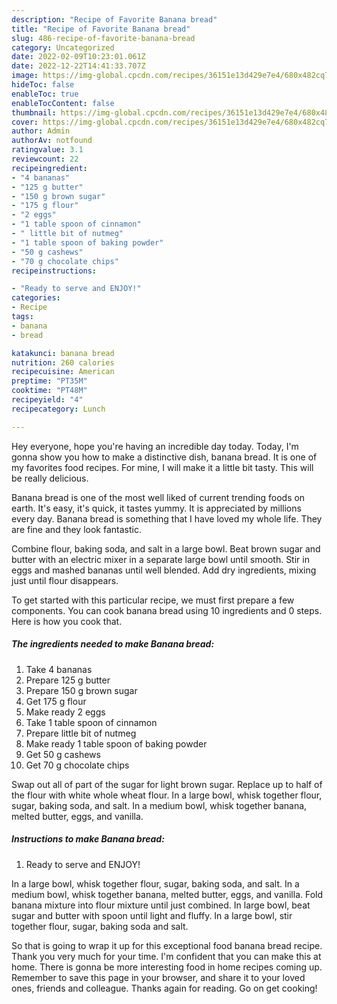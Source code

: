 ```yaml
---
description: "Recipe of Favorite Banana bread"
title: "Recipe of Favorite Banana bread"
slug: 486-recipe-of-favorite-banana-bread
category: Uncategorized
date: 2022-02-09T10:23:01.061Z
date: 2022-12-22T14:41:33.707Z
image: https://img-global.cpcdn.com/recipes/36151e13d429e7e4/680x482cq70/banana-bread-recipe-main-photo.jpg
hideToc: false
enableToc: true
enableTocContent: false
thumbnail: https://img-global.cpcdn.com/recipes/36151e13d429e7e4/680x482cq70/banana-bread-recipe-main-photo.jpg
cover: https://img-global.cpcdn.com/recipes/36151e13d429e7e4/680x482cq70/banana-bread-recipe-main-photo.jpg
author: Admin
authorAv: notfound
ratingvalue: 3.1
reviewcount: 22
recipeingredient:
- "4 bananas"
- "125 g butter"
- "150 g brown sugar"
- "175 g flour"
- "2 eggs"
- "1 table spoon of cinnamon"
- " little bit of nutmeg"
- "1 table spoon of baking powder"
- "50 g cashews"
- "70 g chocolate chips"
recipeinstructions:

- "Ready to serve and ENJOY!"
categories:
- Recipe
tags:
- banana
- bread

katakunci: banana bread 
nutrition: 260 calories
recipecuisine: American
preptime: "PT35M"
cooktime: "PT48M"
recipeyield: "4"
recipecategory: Lunch

---
```



Hey everyone, hope you're having an incredible day today. Today, I'm gonna show you how to make a distinctive dish, banana bread. It is one of my favorites food recipes. For mine, I will make it a little bit tasty. This will be really delicious.

Banana bread is one of the most well liked of current trending foods on earth. It's easy, it's quick, it tastes yummy. It is appreciated by millions every day. Banana bread is something that I have loved my whole life. They are fine and they look fantastic.

Combine flour, baking soda, and salt in a large bowl. Beat brown sugar and butter with an electric mixer in a separate large bowl until smooth. Stir in eggs and mashed bananas until well blended. Add dry ingredients, mixing just until flour disappears.


To get started with this particular recipe, we must first prepare a few components. You can cook banana bread using 10 ingredients and 0 steps. Here is how you cook that.

<!--inarticleads1-->

##### The ingredients needed to make Banana bread:

1. Take 4 bananas
1. Prepare 125 g butter
1. Prepare 150 g brown sugar
1. Get 175 g flour
1. Make ready 2 eggs
1. Take 1 table spoon of cinnamon
1. Prepare  little bit of nutmeg
1. Make ready 1 table spoon of baking powder
1. Get 50 g cashews
1. Get 70 g chocolate chips


Swap out all of part of the sugar for light brown sugar. Replace up to half of the flour with white whole wheat flour. In a large bowl, whisk together flour, sugar, baking soda, and salt. In a medium bowl, whisk together banana, melted butter, eggs, and vanilla. 

<!--inarticleads2-->

##### Instructions to make Banana bread:


1. Ready to serve and ENJOY!

In a large bowl, whisk together flour, sugar, baking soda, and salt. In a medium bowl, whisk together banana, melted butter, eggs, and vanilla. Fold banana mixture into flour mixture until just combined. In large bowl, beat sugar and butter with spoon until light and fluffy. In a large bowl, stir together flour, sugar, baking soda and salt. 

So that is going to wrap it up for this exceptional food banana bread recipe. Thank you very much for your time. I'm confident that you can make this at home. There is gonna be more interesting food in home recipes coming up. Remember to save this page in your browser, and share it to your loved ones, friends and colleague. Thanks again for reading. Go on get cooking!
